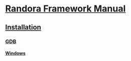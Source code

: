 # [Randora Framework Manual](/README.md)

## [Installation](/manual/installation/README.md)

### [GDB](/manual/installation/gdb/README.md)

#### [Windows](/manual/installation/gdb/windows/README.md)


